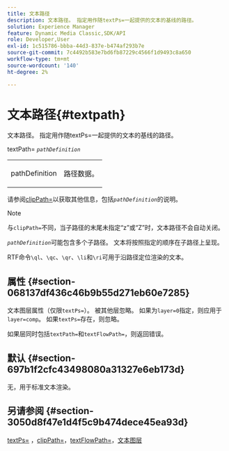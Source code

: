 ```yaml
---
title: 文本路径
description: 文本路径。 指定用作随textPs=一起提供的文本的基线的路径。
solution: Experience Manager
feature: Dynamic Media Classic,SDK/API
role: Developer,User
exl-id: 1c515786-bbba-44d3-837e-b474af293b7e
source-git-commit: 7c4492b583e7bd6fb87229c4566f1d9493c8a650
workflow-type: tm+mt
source-wordcount: '140'
ht-degree: 2%

---
```


# 文本路径{#textpath}

文本路径。 指定用作随textPs=一起提供的文本的基线的路径。

textPath= *`pathDefinition`*

<table id="simpletable_74F549E8625B483A9B334B24A7EB6D22"> 
 <tr class="strow"> 
  <td class="stentry"> <p><span class="varname"> pathDefinition</span> </p> </td> 
  <td class="stentry"> <p>路径数据。 </p></td> 
 </tr> 
</table>

请参阅[clipPath=](../../../../../is-api/http-ref/image-serving-api-ref/c-http-protocol-reference/c-command-reference/r-clippath.md#reference-8139b1b52dc54749b51b109521ddf83d)以获取其他信息，包括&#x200B;*`pathDefinition`*&#x200B;的说明。

>[!NOTE]
>
>与`clipPath=`不同，当子路径的末尾未指定“z”或“Z”时，文本路径不会自动关闭。

*`pathDefinition`*&#x200B;可能包含多个子路径。 文本将按照指定的顺序在子路径上呈现。

RTF命令`\ql`、`\qc`、`\qr`、`\li`和`\ri`可用于沿路径定位渲染的文本。

## 属性 {#section-068137df436c46b9b55d271eb60e7285}

文本图层属性（仅限`textPs=`）。 被其他层忽略。 如果为`layer=0`指定，则应用于`layer=comp`。 如果`textPs=`存在，则忽略。

如果层同时包括`textPath=`和`textFlowPath=`，则返回错误。

## 默认 {#section-697b1f2cfc43498080a31327e6eb173d}

无，用于标准文本渲染。

## 另请参阅 {#section-3050d8f47e1d4f5c9b474dece45ea93d}

[textPs=](../../../../../is-api/http-ref/image-serving-api-ref/c-http-protocol-reference/c-command-reference/r-textps.md#reference-4209a2a6169f44278da2647cfb0cd767) ，[clipPath=](../../../../../is-api/http-ref/image-serving-api-ref/c-http-protocol-reference/c-command-reference/r-clippath.md#reference-8139b1b52dc54749b51b109521ddf83d)，[textFlowPath=](../../../../../is-api/http-ref/image-serving-api-ref/c-http-protocol-reference/c-command-reference/r-textflowpath.md#reference-0b8d9493d71342f0b6a64a6d221584ef)，[文本图层](../../../../../is-api/http-ref/image-serving-api-ref/c-http-protocol-reference/c-text-formatting/r-text-layers.md#reference-47e78cfb18134db5ab09e17af14a6a8f)
